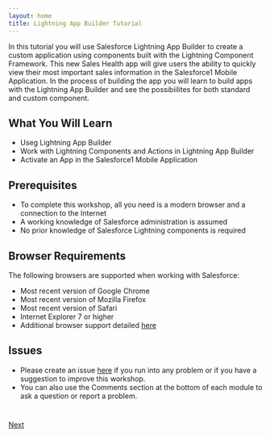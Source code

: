 ```yaml
---
layout: home
title: Lightning App Builder Tutorial 
---
```

In this tutorial you will use Salesforce Lightning App Builder to create a custom application using components built with the Lightning Component Framework. This new Sales Health app will give users the ability to quickly view their most important sales information in the Salesforce1 Mobile Application. In the process of building the app you will learn to build apps with the Lightning App Builder and see the possibiilites for both standard and custom component.

## What You Will Learn

- Useg Lightning App Builder
- Work with Lightning Components and Actions in Lightning App Builder
- Activate an App in the Salesforce1 Mobile Application

## Prerequisites

- To complete this workshop, all you need is a modern browser and a connection to the Internet
- A working knowledge of Salesforce administration is assumed
- No prior knowledge of Salesforce Lightning components is required


## Browser Requirements

The following browsers are supported when working with Salesforce:

- Most recent version of Google Chrome
- Most recent version of Mozilla Firefox
- Most recent version of Safari
- Internet Explorer 7 or higher
- Additional browser support detailed <a href="https://help.salesforce.com/apex/HTViewHelpDoc?id=getstart_browser_overview.htm" target="_blank">here</a>

## Issues

- Please create an issue <a href="https://github.com/leeanndroid/LightningAppBuilder/issues" target="_blank">here</a> if you run
into any problem or if you have a suggestion to improve this workshop.
- You can also use the Comments section at the bottom of each module to ask a question or report a problem.



<div class="row" style="margin-top:40px;">
<div class="col-sm-12">
<a href="create-developer-edition.html" class="btn btn-default pull-right">Next <i class="glyphicon glyphicon-chevron-right"></i></a>
</div>
</div>
